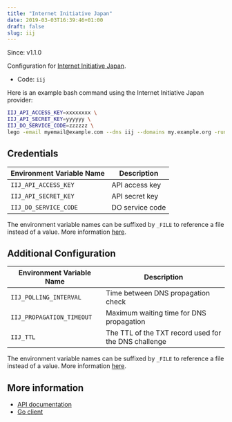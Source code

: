 ```yaml
---
title: "Internet Initiative Japan"
date: 2019-03-03T16:39:46+01:00
draft: false
slug: iij
---
```


<!-- THIS DOCUMENTATION IS AUTO-GENERATED. PLEASE DO NOT EDIT. -->
<!-- providers/dns/iij/iij.toml -->
<!-- THIS DOCUMENTATION IS AUTO-GENERATED. PLEASE DO NOT EDIT. -->

Since: v1.1.0

Configuration for [Internet Initiative Japan](https://www.iij.ad.jp/en/).


<!--more-->

- Code: `iij`

Here is an example bash command using the Internet Initiative Japan provider:

```bash
IIJ_API_ACCESS_KEY=xxxxxxxx \
IIJ_API_SECRET_KEY=yyyyyy \
IIJ_DO_SERVICE_CODE=zzzzzz \
lego -email myemail@example.com --dns iij --domains my.example.org -run
```




## Credentials

| Environment Variable Name | Description |
|-----------------------|-------------|
| `IIJ_API_ACCESS_KEY` | API access key |
| `IIJ_API_SECRET_KEY` | API secret key |
| `IIJ_DO_SERVICE_CODE` | DO service code |

The environment variable names can be suffixed by `_FILE` to reference a file instead of a value.
More information [here](/lego/dns/#configuration-and-credentials).


## Additional Configuration

| Environment Variable Name | Description |
|--------------------------------|-------------|
| `IIJ_POLLING_INTERVAL` | Time between DNS propagation check |
| `IIJ_PROPAGATION_TIMEOUT` | Maximum waiting time for DNS propagation |
| `IIJ_TTL` | The TTL of the TXT record used for the DNS challenge |

The environment variable names can be suffixed by `_FILE` to reference a file instead of a value.
More information [here](/lego/dns/#configuration-and-credentials).




## More information

- [API documentation](http://manual.iij.jp/p2/pubapi/http://manual.iij.jp/p2/pubapi/)
- [Go client](https://github.com/iij/doapi)

<!-- THIS DOCUMENTATION IS AUTO-GENERATED. PLEASE DO NOT EDIT. -->
<!-- providers/dns/iij/iij.toml -->
<!-- THIS DOCUMENTATION IS AUTO-GENERATED. PLEASE DO NOT EDIT. -->

